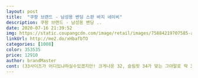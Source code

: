 ```yaml
---
layout: post 
title:  "쿠팡 브랜드 - 남성용 밴딩 스판 바지 네이비" 
description: 쿠팡 브랜드 - 남성용 밴딩 ..
date: 2020-07-16 21:39:52 
img: https://static.coupangcdn.com/image/retail/images/75884219707585-a91a0539-f148-41e3-8b7e-c02b3dda3d19.jpg 
linkUrl: http://me2.do/xHbafbTO 
categories: [1008] 
color: 353535 
price: 12910 
author: brandMaster 
cont: (33사이즈가 어디있냐하실수있겠지만! 크게나온 32, 슬림핏 34가 맞는 그야말로 딱 33사이즈입니다 ㅋㅋㅋㅋ)<br/>175cm 아부지에게 딱 맞게 떨어지는 기장이였습니다!!<br/>강력 추천해요.<br/><br/>건조기 돌려도 스판 짱짱하니 너무 편한바지에요.<br/> 제가 못입어서 아쉬울정도!!<br/>건조기 돌리면 작아지니 XL정도로 줄어들 예상으로 구매했는데 그냥 L사이즈가 되었네요ㅋㅋㅋㅋㅋㅋㅋㅋㅋ<br/>건조기 돌릴 생각으로 XXL사이즈를 샀습니다.<br/><br/>그런데 남편이 너무 편한바지라고 건조기 돌리지 않고 입자고 XL사이즈 다시 사달라고 해요.<br/><br/>그리고 고무줄바지여서 앞에 자크없습니다.<br/><br/>그리고 두께감도 적당해서 봄,가을,겨울 착용할수있을거같구요<br/>그리고 상체에 비해.<br/>.<br/>너무 가느다란 다리를 커버해주면서 동시에 펑퍼짐해 보이지않게 슬림한 라인이 아부지의 컴플렉스를 가려주었네요ㅎㅎ.<br/>.<br/><br/>바지가 자칫 밋밋해보일수있는 디자인이지만, 앞에 끈이 포인트역할을 해서 밋밋해보이지 않아요! 컬러도 차분한 네이비색으로 예쁘네용ㅎㅎ<br/>배가 많이 나온 체형이지만, 신축성 짱짱인 밴딩덕에 불편하지않다고 하셨습니당ㅎㅎ<br/>밴딩있는 부분이 꼬불거리며 누가봐도 나 밴딩바지에요하고 티내는 바지들이 많지만, 요 제품은 히든밴딩으로 겉으로 봤을때는 전혀 밴딩바지 같지 않습니다!<br/>색감도 어디에도 무난하게 매칭되는 칼라라 불호가 없을듯 합니다.<br/><br/>스판력과 짱짱한 원단이 오래 입을수 있을것 같다는 생각이 듭니다.<br/><br/> 
---
```

 